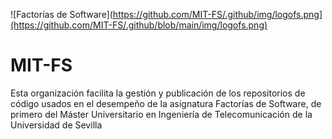![Factorías de Software](https://github.com/MIT-FS/.github/img/logofs.png](https://github.com/MIT-FS/.github/blob/main/img/logofs.png)

# MIT-FS

Esta organización facilita la gestión y publicación de los repositorios de código usados en el desempeño de la asignatura Factorías de Software, de primero del Máster Universitario en Ingeniería de Telecomunicación de la Universidad de Sevilla
